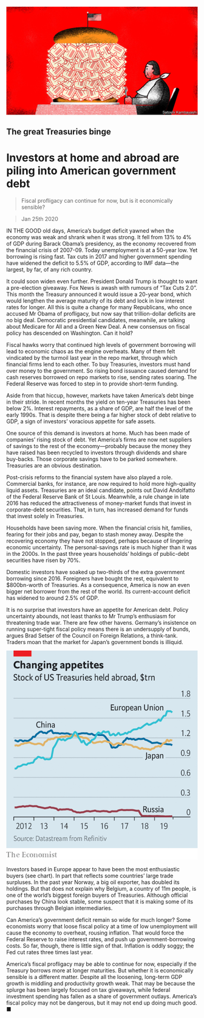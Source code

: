 ![](./images/20200125_FND001_0.jpg)

## The great Treasuries binge

# Investors at home and abroad are piling into American government debt

> Fiscal profligacy can continue for now, but is it economically sensible?

> Jan 25th 2020

IN THE GOOD old days, America’s budget deficit yawned when the economy was weak and shrank when it was strong. It fell from 13% to 4% of GDP during Barack Obama’s presidency, as the economy recovered from the financial crisis of 2007-09. Today unemployment is at a 50-year low. Yet borrowing is rising fast. Tax cuts in 2017 and higher government spending have widened the deficit to 5.5% of GDP, according to IMF data—the largest, by far, of any rich country.

It could soon widen even further. President Donald Trump is thought to want a pre-election giveaway. Fox News is awash with rumours of “Tax Cuts 2.0”. This month the Treasury announced it would issue a 20-year bond, which would lengthen the average maturity of its debt and lock in low interest rates for longer. All this is quite a change for many Republicans, who once accused Mr Obama of profligacy, but now say that trillion-dollar deficits are no big deal. Democratic presidential candidates, meanwhile, are talking about Medicare for All and a Green New Deal. A new consensus on fiscal policy has descended on Washington. Can it hold?

Fiscal hawks worry that continued high levels of government borrowing will lead to economic chaos as the engine overheats. Many of them felt vindicated by the turmoil last year in the repo market, through which financial firms lend to each other. To buy Treasuries, investors must hand over money to the government. So rising bond issuance caused demand for cash reserves borrowed on repo markets to rise, sending rates soaring. The Federal Reserve was forced to step in to provide short-term funding.

Aside from that hiccup, however, markets have taken America’s debt binge in their stride. In recent months the yield on ten-year Treasuries has been below 2%. Interest repayments, as a share of GDP, are half the level of the early 1990s. That is despite there being a far higher stock of debt relative to GDP, a sign of investors’ voracious appetite for safe assets.

One source of this demand is investors at home. Much has been made of companies’ rising stock of debt. Yet America’s firms are now net suppliers of savings to the rest of the economy—probably because the money they have raised has been recycled to investors through dividends and share buy-backs. Those corporate savings have to be parked somewhere. Treasuries are an obvious destination.

Post-crisis reforms to the financial system have also played a role. Commercial banks, for instance, are now required to hold more high-quality liquid assets. Treasuries are an ideal candidate, points out David Andolfatto of the Federal Reserve Bank of St Louis. Meanwhile, a rule change in late 2016 has reduced the attractiveness of money-market funds that invest in corporate-debt securities. That, in turn, has increased demand for funds that invest solely in Treasuries.

Households have been saving more. When the financial crisis hit, families, fearing for their jobs and pay, began to stash money away. Despite the recovering economy they have not stopped, perhaps because of lingering economic uncertainty. The personal-savings rate is much higher than it was in the 2000s. In the past three years households’ holdings of public-debt securities have risen by 70%.

Domestic investors have soaked up two-thirds of the extra government borrowing since 2016. Foreigners have bought the rest, equivalent to $800bn-worth of Treasuries. As a consequence, America is now an even bigger net borrower from the rest of the world. Its current-account deficit has widened to around 2.5% of GDP.

It is no surprise that investors have an appetite for American debt. Policy uncertainty abounds, not least thanks to Mr Trump’s enthusiasm for threatening trade war. There are few other havens. Germany’s insistence on running super-tight fiscal policy means there is an undersupply of bunds, argues Brad Setser of the Council on Foreign Relations, a think-tank. Traders moan that the market for Japan’s government bonds is illiquid.

![](./images/20200125_FNC214.png)

Investors based in Europe appear to have been the most enthusiastic buyers (see chart). In part that reflects some countries’ large trade surpluses. In the past year Norway, a big oil exporter, has doubled its holdings. But that does not explain why Belgium, a country of 11m people, is one of the world’s biggest foreign buyers of Treasuries. Although official purchases by China look stable, some suspect that it is making some of its purchases through Belgian intermediaries.

Can America’s government deficit remain so wide for much longer? Some economists worry that loose fiscal policy at a time of low unemployment will cause the economy to overheat, rousing inflation. That would force the Federal Reserve to raise interest rates, and push up government-borrowing costs. So far, though, there is little sign of that. Inflation is oddly soggy; the Fed cut rates three times last year.

America’s fiscal profligacy may be able to continue for now, especially if the Treasury borrows more at longer maturities. But whether it is economically sensible is a different matter. Despite all the loosening, long-term GDP growth is middling and productivity growth weak. That may be because the splurge has been largely focused on tax giveaways, while federal investment spending has fallen as a share of government outlays. America’s fiscal policy may not be dangerous, but it may not end up doing much good. ■